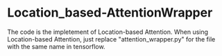 # Location_based-AttentionWrapper
The code is the impletement of Location-based Attention.
When using Location-based Attention, just replace "attention_wrapper.py" for the file with the same name in tensorflow.
